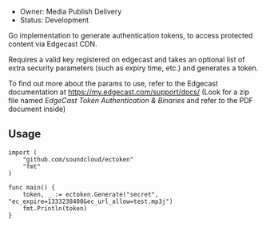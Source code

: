 * Owner: Media Publish Delivery
* Status: Development

Go implementation to generate authentication tokens, to access protected content via Edgecast CDN.

Requires a valid key registered on edgecast and takes an optional list of extra security parameters (such as expiry time, etc.) and generates a token.

To find out more about the params to use, refer to the Edgecast documentation at <https://my.edgecast.com/support/docs/> (Look for a zip file named _EdgeCast Token Authentication & Binaries_ and refer to the PDF document inside)

## Usage

```
import (
    "github.com/soundcloud/ectoken"
    "fmt"
)

func main() {
    token, _ := ectoken.Generate("secret", "ec_expire=1333238400&ec_url_allow=test.mp3j")
    fmt.Println(token)
}
```

